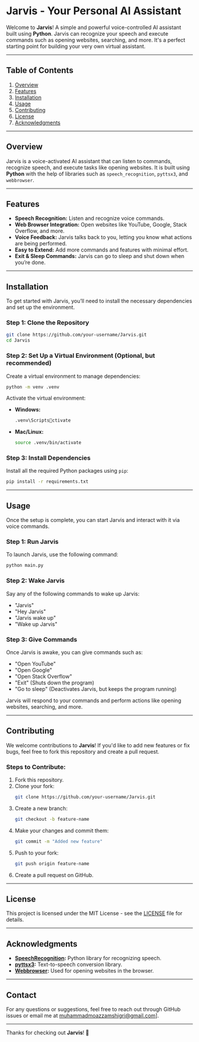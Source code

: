 
# Jarvis - Your Personal AI Assistant

Welcome to **Jarvis**! A simple and powerful voice-controlled AI assistant built using **Python**. Jarvis can recognize your speech and execute commands such as opening websites, searching, and more. It's a perfect starting point for building your very own virtual assistant.

---

## Table of Contents
1. [Overview](#overview)
2. [Features](#features)
3. [Installation](#installation)
4. [Usage](#usage)
5. [Contributing](#contributing)
6. [License](#license)
7. [Acknowledgments](#acknowledgments)

---

## Overview

Jarvis is a voice-activated AI assistant that can listen to commands, recognize speech, and execute tasks like opening websites. It is built using **Python** with the help of libraries such as `speech_recognition`, `pyttsx3`, and `webbrowser`.

---

## Features

- **Speech Recognition:** Listen and recognize voice commands.
- **Web Browser Integration:** Open websites like YouTube, Google, Stack Overflow, and more.
- **Voice Feedback:** Jarvis talks back to you, letting you know what actions are being performed.
- **Easy to Extend:** Add more commands and features with minimal effort.
- **Exit & Sleep Commands:** Jarvis can go to sleep and shut down when you’re done.

---

## Installation

To get started with Jarvis, you’ll need to install the necessary dependencies and set up the environment.

### Step 1: Clone the Repository
```bash
git clone https://github.com/your-username/Jarvis.git
cd Jarvis
```

### Step 2: Set Up a Virtual Environment (Optional, but recommended)
Create a virtual environment to manage dependencies:
```bash
python -m venv .venv
```

Activate the virtual environment:
- **Windows:**
  ```bash
  .venv\Scriptsctivate
  ```
- **Mac/Linux:**
  ```bash
  source .venv/bin/activate
  ```

### Step 3: Install Dependencies
Install all the required Python packages using `pip`:
```bash
pip install -r requirements.txt
```

---

## Usage

Once the setup is complete, you can start Jarvis and interact with it via voice commands.

### Step 1: Run Jarvis
To launch Jarvis, use the following command:
```bash
python main.py
```

### Step 2: Wake Jarvis
Say any of the following commands to wake up Jarvis:
- "Jarvis"
- "Hey Jarvis"
- "Jarvis wake up"
- "Wake up Jarvis"

### Step 3: Give Commands
Once Jarvis is awake, you can give commands such as:
- "Open YouTube"
- "Open Google"
- "Open Stack Overflow"
- "Exit" (Shuts down the program)
- "Go to sleep" (Deactivates Jarvis, but keeps the program running)

Jarvis will respond to your commands and perform actions like opening websites, searching, and more.

---

## Contributing

We welcome contributions to **Jarvis**! If you'd like to add new features or fix bugs, feel free to fork this repository and create a pull request.

### Steps to Contribute:
1. Fork this repository.
2. Clone your fork:
   ```bash
   git clone https://github.com/your-username/Jarvis.git
   ```
3. Create a new branch:
   ```bash
   git checkout -b feature-name
   ```
4. Make your changes and commit them:
   ```bash
   git commit -m "Added new feature"
   ```
5. Push to your fork:
   ```bash
   git push origin feature-name
   ```
6. Create a pull request on GitHub.

---

## License

This project is licensed under the MIT License - see the [LICENSE](LICENSE) file for details.

---

## Acknowledgments

- **[SpeechRecognition](https://pypi.org/project/SpeechRecognition/):** Python library for recognizing speech.
- **[pyttsx3](https://pypi.org/project/pyttsx3/):** Text-to-speech conversion library.
- **[Webbrowser](https://docs.python.org/3/library/webbrowser.html):** Used for opening websites in the browser.

---

## Contact

For any questions or suggestions, feel free to reach out through GitHub issues or email me at muhammadmoazzamshigri@gmail.com].

---

Thanks for checking out **Jarvis**! 🚀
